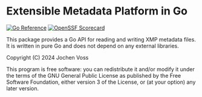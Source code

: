Extensible Metadata Platform in Go
===================================

[![Go Reference](https://pkg.go.dev/badge/seehuhn.de/go/xmp.svg)](https://pkg.go.dev/seehuhn.de/go/xmp)
[![OpenSSF Scorecard](https://api.securityscorecards.dev/projects/github.com/seehuhn/go-xmp/badge)](https://securityscorecards.dev/viewer/?uri=github.com/seehuhn/go-xmp)

This package provides a Go API for reading and writing XMP metadata files.
It is written in pure Go and does not depend on any external libraries.

Copyright (C) 2024 Jochen Voss

This program is free software: you can redistribute it and/or modify it under the terms of the GNU General Public License as published by the Free Software Foundation, either version 3 of the License, or (at your option) any later version.
